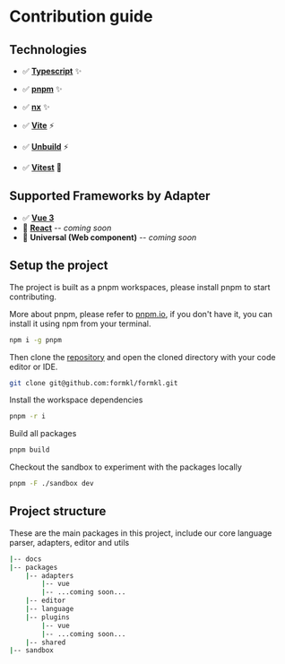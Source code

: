 # Contribution guide

## Technologies

- ✅ **[Typescript](https://www.typescriptlang.org/)** ✨

- ✅ **[pnpm](https://pnpm.io)** ✨
- ✅ **[nx](https://nx.dev)** ✨
- ✅ **[Vite](https://vitejs.dev)** ⚡️
- ✅ **[Unbuild](https://github.com/unjs/unbuild)** ⚡️

- ✅ **[Vitest](https://vitest.dev)** 🧪

## Supported Frameworks by Adapter

- ✅ **[Vue 3](https://vuejs.org)**
- 🚧 **[React](https://reactjs.org)** -- *coming soon*
- 🚧 **Universal (Web component)** -- *coming soon*

## Setup the project

The project is built as a pnpm workspaces, please install pnpm to start contributing.

More about pnpm, please refer to [pnpm.io](https://pnpm.io), if you don't have it, you can install it using npm from your terminal.

```bash
npm i -g pnpm
```

Then clone the [repository](https://github.com/formkl/formkl) and open the cloned directory with your code editor or IDE.
```bash
git clone git@github.com:formkl/formkl.git
```

Install the workspace dependencies

```bash
pnpm -r i
```

Build all packages

```bash
pnpm build
```

Checkout the sandbox to experiment with the packages locally

```bash
pnpm -F ./sandbox dev
```


## Project structure

These are the main packages in this project, include our core language parser, adapters, editor and utils

```bash
|-- docs
|-- packages
    |-- adapters
        |-- vue
        |-- ...coming soon...
    |-- editor
    |-- language
    |-- plugins
        |-- vue
        |-- ...coming soon...
    |-- shared
|-- sandbox
```
